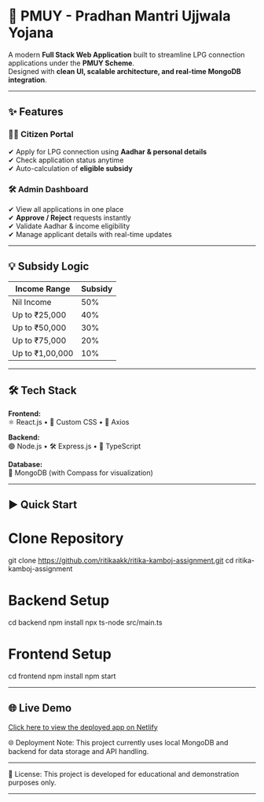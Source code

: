 # 🚀 PMUY - Pradhan Mantri Ujjwala Yojana  

A modern **Full Stack Web Application** built to streamline LPG connection applications under the **PMUY Scheme**.  
Designed with **clean UI, scalable architecture, and real-time MongoDB integration**.   

---

## ✨ Features  

### 👩‍💻 **Citizen Portal**
✔ Apply for LPG connection using **Aadhar & personal details**  
✔ Check application status anytime  
✔ Auto-calculation of **eligible subsidy**  

### 🛠 **Admin Dashboard**
✔ View all applications in one place  
✔ **Approve / Reject** requests instantly  
✔ Validate Aadhar & income eligibility  
✔ Manage applicant details with real-time updates  

---

## 💡 Subsidy Logic  

| Income Range        | Subsidy |
|---------------------|---------|
| Nil Income          | 50%     |
| Up to ₹25,000       | 40%     |
| Up to ₹50,000       | 30%     |
| Up to ₹75,000       | 20%     |
| Up to ₹1,00,000     | 10%     |

---

## 🛠 Tech Stack  

**Frontend:**  
⚛ React.js • 🎨 Custom CSS • 🔗 Axios  

**Backend:**  
🟢 Node.js • 🛠 Express.js • 🔐 TypeScript  

**Database:**  
🍃 MongoDB (with Compass for visualization)  

---


## ▶ Quick Start  

# Clone Repository
git clone https://github.com/ritikaakk/ritika-kamboj-assignment.git
cd ritika-kamboj-assignment

# Backend Setup
cd backend
npm install
npx ts-node src/main.ts

# Frontend Setup
cd frontend
npm install
npm start

---

## 🌐 Live Demo  
[Click here to view the deployed app on Netlify](https://incomparable-khapse-2f03a1.netlify.app)


🌐 Deployment Note:
This project currently uses local MongoDB and backend for data storage and API handling.

---

📜 License:
This project is developed for educational and demonstration purposes only.

---
